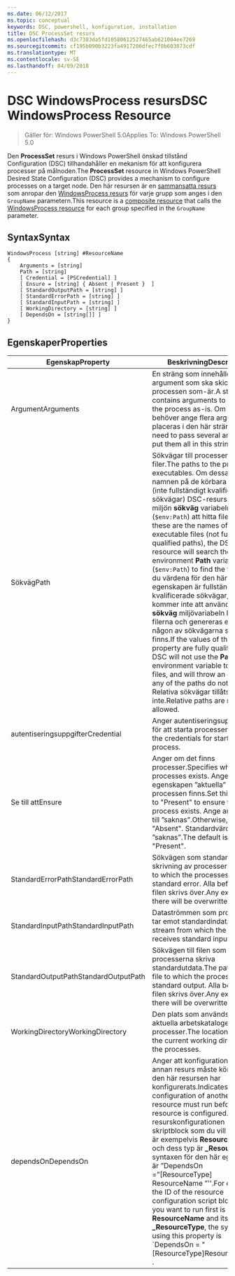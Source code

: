 ```yaml
---
ms.date: 06/12/2017
ms.topic: conceptual
keywords: DSC, powershell, konfiguration, installation
title: DSC ProcessSet resurs
ms.openlocfilehash: d3c7383da5fd10580612527465ab621004ee7269
ms.sourcegitcommit: cf195b090b3223fa4917206dfec7f0b603873cdf
ms.translationtype: MT
ms.contentlocale: sv-SE
ms.lasthandoff: 04/09/2018
---
```

# <a name="dsc-windowsprocess-resource"></a><span data-ttu-id="e1dd0-103">DSC WindowsProcess resurs</span><span class="sxs-lookup"><span data-stu-id="e1dd0-103">DSC WindowsProcess Resource</span></span>

> <span data-ttu-id="e1dd0-104">Gäller för: Windows PowerShell 5.0</span><span class="sxs-lookup"><span data-stu-id="e1dd0-104">Applies To: Windows PowerShell 5.0</span></span>

<span data-ttu-id="e1dd0-105">Den **ProcessSet** resurs i Windows PowerShell önskad tillstånd Configuration (DSC) tillhandahåller en mekanism för att konfigurera processer på målnoden.</span><span class="sxs-lookup"><span data-stu-id="e1dd0-105">The **ProcessSet** resource in Windows PowerShell Desired State Configuration (DSC) provides a mechanism to configure processes on a target node.</span></span> <span data-ttu-id="e1dd0-106">Den här resursen är en [sammansatta resurs](authoringResourceComposite.md) som anropar den [WindowsProcess resurs](windowsProcessResource.md) för varje grupp som anges i den `GroupName` parametern.</span><span class="sxs-lookup"><span data-stu-id="e1dd0-106">This resource is a [composite resource](authoringResourceComposite.md) that calls the [WindowsProcess resource](windowsProcessResource.md) for each group specified in the `GroupName` parameter.</span></span>

## <a name="syntax"></a><span data-ttu-id="e1dd0-107">Syntax</span><span class="sxs-lookup"><span data-stu-id="e1dd0-107">Syntax</span></span>

```
WindowsProcess [string] #ResourceName
{
    Arguments = [string]
    Path = [string]
    [ Credential = [PSCredential] ]
    [ Ensure = [string] { Absent | Present }  ]
    [ StandardOutputPath = [string] ]
    [ StandardErrorPath = [string] ]
    [ StandardInputPath = [string] ]
    [ WorkingDirectory = [string] ]
    [ DependsOn = [string[]] ]
}
```

## <a name="properties"></a><span data-ttu-id="e1dd0-108">Egenskaper</span><span class="sxs-lookup"><span data-stu-id="e1dd0-108">Properties</span></span>
|  <span data-ttu-id="e1dd0-109">Egenskap</span><span class="sxs-lookup"><span data-stu-id="e1dd0-109">Property</span></span>  |  <span data-ttu-id="e1dd0-110">Beskrivning</span><span class="sxs-lookup"><span data-stu-id="e1dd0-110">Description</span></span>   |
|---|---|
| <span data-ttu-id="e1dd0-111">Argument</span><span class="sxs-lookup"><span data-stu-id="e1dd0-111">Arguments</span></span>| <span data-ttu-id="e1dd0-112">En sträng som innehåller argument som ska skickas till processen som-är.</span><span class="sxs-lookup"><span data-stu-id="e1dd0-112">A string that contains arguments to pass to the process as-is.</span></span> <span data-ttu-id="e1dd0-113">Om du behöver ange flera argument placeras i den här strängen.</span><span class="sxs-lookup"><span data-stu-id="e1dd0-113">If you need to pass several arguments, put them all in this string.</span></span>|
| <span data-ttu-id="e1dd0-114">Sökväg</span><span class="sxs-lookup"><span data-stu-id="e1dd0-114">Path</span></span>| <span data-ttu-id="e1dd0-115">Sökvägar till processen körbara filer.</span><span class="sxs-lookup"><span data-stu-id="e1dd0-115">The paths to the process executables.</span></span> <span data-ttu-id="e1dd0-116">Om dessa är namnen på de körbara filerna (inte fullständigt kvalificerade sökvägar) DSC-resurs söker miljön **sökväg** variabeln (`$env:Path`) att hitta filerna.</span><span class="sxs-lookup"><span data-stu-id="e1dd0-116">If these are the names of the executable files (not fully qualified paths), the DSC resource will search the environment **Path** variable (`$env:Path`) to find the files.</span></span> <span data-ttu-id="e1dd0-117">Om du värdena för den här egenskapen är fullständigt kvalificerade sökvägar, DSC kommer inte att använda den **sökväg** miljövariabeln kan hitta filerna och genereras ett fel om någon av sökvägarna som inte finns.</span><span class="sxs-lookup"><span data-stu-id="e1dd0-117">If the values of this property are fully qualified paths, DSC will not use the **Path** environment variable to find the files, and will throw an error if any of the paths do not exist.</span></span> <span data-ttu-id="e1dd0-118">Relativa sökvägar tillåts inte.</span><span class="sxs-lookup"><span data-stu-id="e1dd0-118">Relative paths are not allowed.</span></span>|
| <span data-ttu-id="e1dd0-119">autentiseringsuppgifter</span><span class="sxs-lookup"><span data-stu-id="e1dd0-119">Credential</span></span>| <span data-ttu-id="e1dd0-120">Anger autentiseringsuppgifterna för att starta processen.</span><span class="sxs-lookup"><span data-stu-id="e1dd0-120">Indicates the credentials for starting the process.</span></span>|
| <span data-ttu-id="e1dd0-121">Se till att</span><span class="sxs-lookup"><span data-stu-id="e1dd0-121">Ensure</span></span>| <span data-ttu-id="e1dd0-122">Anger om det finns processer.</span><span class="sxs-lookup"><span data-stu-id="e1dd0-122">Specifies whether the processes exists.</span></span> <span data-ttu-id="e1dd0-123">Ange egenskapen ”aktuella” så att processen finns.</span><span class="sxs-lookup"><span data-stu-id="e1dd0-123">Set this property to "Present" to ensure that the process exists.</span></span> <span data-ttu-id="e1dd0-124">Ange annars det till ”saknas”.</span><span class="sxs-lookup"><span data-stu-id="e1dd0-124">Otherwise, set it to "Absent".</span></span> <span data-ttu-id="e1dd0-125">Standardvärdet är ”saknas”.</span><span class="sxs-lookup"><span data-stu-id="e1dd0-125">The default is "Present".</span></span>|
| <span data-ttu-id="e1dd0-126">StandardErrorPath</span><span class="sxs-lookup"><span data-stu-id="e1dd0-126">StandardErrorPath</span></span>| <span data-ttu-id="e1dd0-127">Sökvägen som standard fel vid skrivning av processer.</span><span class="sxs-lookup"><span data-stu-id="e1dd0-127">The path to which the processes write standard error.</span></span> <span data-ttu-id="e1dd0-128">Alla befintliga filen skrivs över.</span><span class="sxs-lookup"><span data-stu-id="e1dd0-128">Any existing file there will be overwritten.</span></span>|
| <span data-ttu-id="e1dd0-129">StandardInputPath</span><span class="sxs-lookup"><span data-stu-id="e1dd0-129">StandardInputPath</span></span>| <span data-ttu-id="e1dd0-130">Dataströmmen som processen tar emot standardindata.</span><span class="sxs-lookup"><span data-stu-id="e1dd0-130">The stream from which the process receives standard input.</span></span>|
| <span data-ttu-id="e1dd0-131">StandardOutputPath</span><span class="sxs-lookup"><span data-stu-id="e1dd0-131">StandardOutputPath</span></span>| <span data-ttu-id="e1dd0-132">Sökvägen till filen som processerna skriva standardutdata.</span><span class="sxs-lookup"><span data-stu-id="e1dd0-132">The path of the file to which the processes write standard output.</span></span> <span data-ttu-id="e1dd0-133">Alla befintliga filen skrivs över.</span><span class="sxs-lookup"><span data-stu-id="e1dd0-133">Any existing file there will be overwritten.</span></span>|
| <span data-ttu-id="e1dd0-134">WorkingDirectory</span><span class="sxs-lookup"><span data-stu-id="e1dd0-134">WorkingDirectory</span></span>| <span data-ttu-id="e1dd0-135">Den plats som används som den aktuella arbetskatalogen för processer.</span><span class="sxs-lookup"><span data-stu-id="e1dd0-135">The location used as the current working directory for the processes.</span></span>|
| <span data-ttu-id="e1dd0-136">dependsOn</span><span class="sxs-lookup"><span data-stu-id="e1dd0-136">DependsOn</span></span> | <span data-ttu-id="e1dd0-137">Anger att konfigurationen av en annan resurs måste köras innan den här resursen har konfigurerats.</span><span class="sxs-lookup"><span data-stu-id="e1dd0-137">Indicates that the configuration of another resource must run before this resource is configured.</span></span> <span data-ttu-id="e1dd0-138">Om ID för resurskonfigurationen skriptblock som du vill köra först är exempelvis **ResourceName** och dess typ är **_ResourceType**, syntaxen för den här egenskapen är ”DependsOn =”[ResourceType] ResourceName ”''.</span><span class="sxs-lookup"><span data-stu-id="e1dd0-138">For example, if the ID of the resource configuration script block that you want to run first is **ResourceName** and its type is **_ResourceType**, the syntax for using this property is \`DependsOn = "[ResourceType]ResourceName"\`\` .</span></span>|